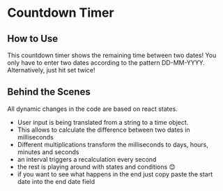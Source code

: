 # Countdown Timer

## How to Use

This countdown timer shows the remaining time between two dates!
You only have to enter two dates according to the pattern DD-MM-YYYY.
Alternatively, just hit set twice!

## Behind the Scenes

All dynamic changes in the code are based on react states.

- User input is being translated from a string to a time object.
- This allows to calculate the difference between two dates in milliseconds
- Different multiplications transform the milliseconds to days, hours, minutes and seconds
- an interval triggers a recalculation every second
- the rest is playing around with states and conditions 😊
- if you want to see what happens in the end just copy paste the start date into the end date field
